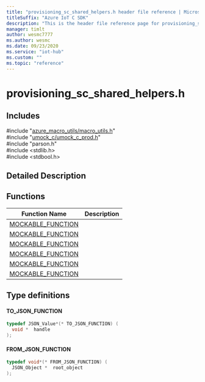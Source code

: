 ```yaml
---                             
title: "provisioning_sc_shared_helpers.h header file reference | Microsoft Docs" 
titleSuffix: "Azure IoT C SDK"            
description: "This is the header file reference page for provisioning_sc_shared_helpers.h in the Azure IoT C SDK. This SDK is used with Azure IoT Hub and Azure IoT Hub Device Provisioning Service"            
manager: timlt                 
author: wesmc7777              
ms.author: wesmc               
ms.date: 09/23/2020                    
ms.service: "iot-hub"             
ms.custom: ""                
ms.topic: "reference"        
---                            
```


# provisioning_sc_shared_helpers.h 

## Includes

\#include "[azure_macro_utils/macro_utils.h](macro-utils-h.md)"  
\#include "[umock_c/umock_c_prod.h](umock-c-prod-h.md)"  
\#include "parson.h"  
\#include <stdlib.h>  
\#include <stdbool.h>  

## Detailed Description

## Functions

Function Name                  | Description                                
--------------------------------|---------------------------------------------
[MOCKABLE_FUNCTION](./provisioning-sc-shared-helpers-h/mockable-function.md)            | 
[MOCKABLE_FUNCTION](./provisioning-sc-shared-helpers-h/mockable-function.md)            | 
[MOCKABLE_FUNCTION](./provisioning-sc-shared-helpers-h/mockable-function.md)            | 
[MOCKABLE_FUNCTION](./provisioning-sc-shared-helpers-h/mockable-function.md)            | 
[MOCKABLE_FUNCTION](./provisioning-sc-shared-helpers-h/mockable-function.md)            | 
[MOCKABLE_FUNCTION](./provisioning-sc-shared-helpers-h/mockable-function.md)            | 

## Type definitions

#### TO_JSON_FUNCTION

```C
typedef JSON_Value*(* TO_JSON_FUNCTION) (
  void *  handle
);
```

#### FROM_JSON_FUNCTION

```C
typedef void*(* FROM_JSON_FUNCTION) (
  JSON_Object *  root_object
);
```

